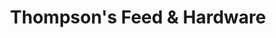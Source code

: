 ---
title: "Thompson's Feed & Hardware"
url: /franklinton/thompsons-feed-und-hardware/
shop: Eisenwaren
---